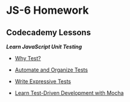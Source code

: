 # JS-6 Homework

## Codecademy Lessons

***Learn JavaScript Unit Testing***

  * [Why Test?](https://www.codecademy.com/courses/learn-javascript-unit-testing/lessons/why-test/resume)

  * [Automate and Organize Tests](https://www.codecademy.com/courses/learn-javascript-unit-testing/lessons/automate-organize-tests/resume)

  * [Write Expressive Tests](https://www.codecademy.com/courses/learn-javascript-unit-testing/lessons/expressive-tests/resume)

  * [Learn Test-Driven Development with Mocha](https://www.codecademy.com/courses/learn-javascript-unit-testing/lessons/tdd-with-mocha/resume)
